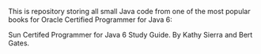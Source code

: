 This is repository storing all small Java code from one of the most popular books for Oracle Certified Programmer for Java 6:

Sun Certifed Programmer for Java 6 Study Guide. By Kathy Sierra and Bert Gates.